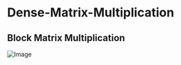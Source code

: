 # Dense-Matrix-Multiplication

## Block Matrix Multiplication
![Image](https://github.com/user-attachments/assets/06b9a9ad-59d6-4b16-b4ef-f5517e584b44)
